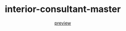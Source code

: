 <!-- Please update value in the {}  -->

<h1 align="center">interior-consultant-master
</h1>

<div align="center">
 
 [preview](https://shahshan20.github.io/interior-consultant-master/interior-consultant-master/index.html)
